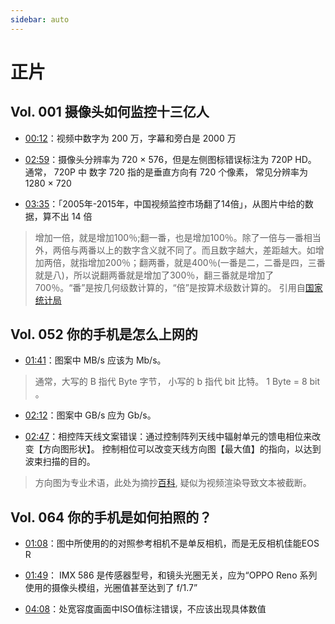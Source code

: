 ```yaml
---
sidebar: auto
---
```

# 正片
## <vol/> Vol. 001 摄像头如何监控十三亿人

- [00:12](https://www.bilibili.com/video/BV1BW411a7sk?t=0h0m12s)：视频中数字为 200 万，字幕和旁白是 2000 万

- [02:59](https://www.bilibili.com/video/BV1BW411a7sk?t=0h2m59s)：摄像头分辨率为 720 × 576，但是左侧图标错误标注为 720P HD。 通常， 720P 中 数字 720 指的是垂直方向有 720 个像素， 常见分辨率为 1280 × 720

- [03:35](https://www.bilibili.com/video/BV1BW411a7sk?t=0h3m35s)：「2005年-2015年，中国视频监控市场翻了14倍」，从图片中给的数据，算不出 14 倍

> 增加一倍，就是增加100％;翻一番，也是增加100％。除了一倍与一番相当外，两倍与两番以上的数字含义就不同了。而且数字越大，差距越大。如增加两倍，就指增加200％；翻两番，就是400％(一番是二，二番是四，三番就是八)，所以说翻两番就是增加了300％，翻三番就是增加了700％。“番”是按几何级数计算的，“倍”是按算术级数计算的。 引用自[国家统计局](http://www.stats.gov.cn/tjzs/tjcd/200205/t20020523_25321.html)



## <vol/> Vol. 052 你的手机是怎么上网的
- [01:41](https://www.bilibili.com/video/BV14b41187yX?t=0h1m41s)：图案中 MB/s 应该为 Mb/s。 
> 通常，大写的 B 指代 Byte 字节， 小写的 b 指代 bit 比特。 1 Byte = 8 bit 。

- [02:12](https://www.bilibili.com/video/BV14b41187yX?t=0h2m12s)：图案中 GB/s 应为 Gb/s。

- [02:47](https://www.bilibili.com/video/BV14b41187yX?t=0h2m47s)：相控阵天线文案错误：通过控制阵列天线中辐射单元的馈电相位来改变【方向图形状】。 控制相位可以改变天线方向图【最大值】的指向，以达到波束扫描的目的。
> 方向图为专业术语，此处为摘抄[百科](https://baike.baidu.com/item/%E7%9B%B8%E6%8E%A7%E9%98%B5%E5%A4%A9%E7%BA%BF), 疑似为视频渲染导致文本被截断。 

<!-- - [03:25](https://www.bilibili.com/video/BV14b41187yX?t=0h3m25s)：交织编码会产生至少 33ms 的延迟，此处没有引用可考证。期待专业人士指出 -->


## <vol/> Vol. 064 你的手机是如何拍照的？

- [01:08](https://www.bilibili.com/video/BV1eb411G7CX?t=0h1m8s)：图中所使用的的对照参考相机不是单反相机，而是无反相机佳能EOS R

- [01:49](https://www.bilibili.com/video/BV1eb411G7CX?t=0h1m49s)： IMX 586 是传感器型号，和镜头光圈无关，应为“OPPO Reno 系列使用的摄像头模组，光圈值甚至达到了 f/1.7”

- [04:08](https://www.bilibili.com/video/BV1eb411G7CX?t=0h4m8s)：处宽容度画面中ISO值标注错误，不应该出现具体数值
